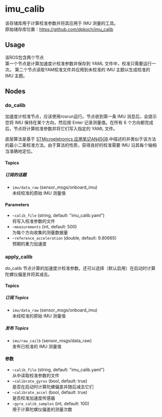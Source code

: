 # imu_calib

该存储库用于计算校准参数并将其应用于 IMU 测量的工具。  
原始储存库位置：https://github.com/dpkoch/imu_calib

## Usage

该ROS包含两个节点  
第一个节点是计算加速度计校准参数并保存到 YAML 文件中，校准只需要运行一次。
第二个节点读取YAM校准文件并应用到未校准的 IMU 主题以生成校准的 IMU 主题。

## Nodes

### do_calib
加速度计校准节点，应该使用rosrun运行。节点收到第一条 IMU 消息后，会提示您将 IMU 保持在某个方向，然后按 Enter 记录测量值。在所有 6 个方向都完成后，节点将计算校准参数并将它们写入指定的 YAML 文件。

底层算法是基于 [STMicroeletronics 应用笔记AN4508](http://www.st.com/content/ccc/resource/technical/document/application_note/a0/f0/a0/62/3b/69/47/66/DM00119044.pdf/files/DM00119044.pdf/jcr:content/translations/en.DM00119044.pdf).中描述的并类似于该方法的最小二乘校准方法。由于算法的性质，获得良好的校准需要 IMU 沿其每个轴相当准确地定位。

#### Topics

##### 订阅的话题
- `imu/data_raw` (sensor_msgs/onboard_imu) <br>
  未经校准的原始 IMU 测量值

#### Parameters
- `~calib_file` (string, default: "imu_calib.yaml") <br>
  将写入校准参数的文件
- `~measurements` (int, default: 500) <br>
  为每个方向收集的测量数据量
- `~reference_acceleration` (double, default: 9.80665) <br>
  预期的重力加速度

### apply_calib

do_calib 节点计算的加速度计校准参数。还可以选择（默认启用）在启动时计算陀螺仪偏差并将其减去。

#### Topics

##### 订阅 Topics
- `imu/data_raw` (sensor_msgs/onboard_imu) <br>
  未经校准的原始 IMU 测量值

##### 发布 Topics
- `imu/raw_cailb` (sensor_msgs/data_raw) <br>
  发布已校准的 IMU 测量值

#### 参数
- `~calib_file` (string, default: "imu_calib.yaml") <br>
  从中读取校准参数的文件
- `~calibrate_gyros` (bool, default: true) <br>
  是否在启动时计算陀螺偏差并随后减去它们
- `~calibrate_accel` (bool, default: true) <br>
  是否校准加速度传感器
- `~gyro_calib_samples` (int, default: 100) <br>
  用于计算陀螺仪偏差的测量次数
